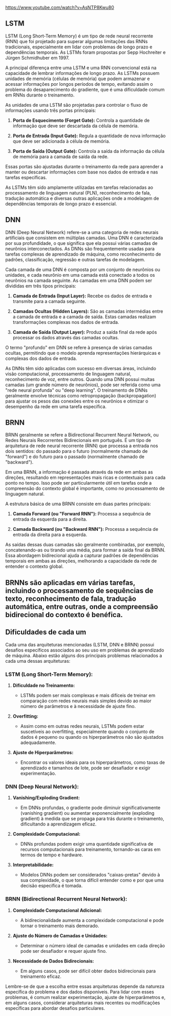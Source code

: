 https://www.youtube.com/watch?v=AsNTP8Kwu80

## LSTM

LSTM (Long Short-Term Memory) é um tipo de rede neural recorrente (RNN) que foi projetado para superar algumas limitações das RNNs tradicionais, especialmente em lidar com problemas de longo prazo e dependências temporais. As LSTMs foram propostas por Sepp Hochreiter e Jürgen Schmidhuber em 1997.

A principal diferença entre uma LSTM e uma RNN convencional está na capacidade de lembrar informações de longo prazo. As LSTMs possuem unidades de memória (células de memória) que podem armazenar e acessar informações por longos períodos de tempo, evitando assim o problema do desaparecimento do gradiente, que é uma dificuldade comum em RNNs durante o treinamento.

As unidades de uma LSTM são projetadas para controlar o fluxo de informações usando três portas principais:

1. **Porta de Esquecimento (Forget Gate):** Controla a quantidade de informação que deve ser descartada da célula de memória.
   
2. **Porta de Entrada (Input Gate):** Regula a quantidade de nova informação que deve ser adicionada à célula de memória.

3. **Porta de Saída (Output Gate):** Controla a saída da informação da célula de memória para a camada de saída da rede.

Essas portas são ajustadas durante o treinamento da rede para aprender a manter ou descartar informações com base nos dados de entrada e nas tarefas específicas.

As LSTMs têm sido amplamente utilizadas em tarefas relacionadas ao processamento de linguagem natural (PLN), reconhecimento de fala, tradução automática e diversas outras aplicações onde a modelagem de dependências temporais de longo prazo é essencial.

## DNN

DNN (Deep Neural Network) refere-se a uma categoria de redes neurais artificiais que consistem em múltiplas camadas. Uma DNN é caracterizada por sua profundidade, o que significa que ela possui várias camadas de neurônios interconectados. As DNNs são frequentemente usadas para tarefas complexas de aprendizado de máquina, como reconhecimento de padrões, classificação, regressão e outras tarefas de modelagem.

Cada camada de uma DNN é composta por um conjunto de neurônios ou unidades, e cada neurônio em uma camada está conectado a todos os neurônios na camada seguinte. As camadas em uma DNN podem ser divididas em três tipos principais:

1. **Camada de Entrada (Input Layer):** Recebe os dados de entrada e transmite para a camada seguinte.

2. **Camadas Ocultas (Hidden Layers):** São as camadas intermédias entre a camada de entrada e a camada de saída. Estas camadas realizam transformações complexas nos dados de entrada.

3. **Camada de Saída (Output Layer):** Produz a saída final da rede após processar os dados através das camadas ocultas.

O termo "profundo" em DNN se refere à presença de várias camadas ocultas, permitindo que o modelo aprenda representações hierárquicas e complexas dos dados de entrada.

As DNNs têm sido aplicadas com sucesso em diversas áreas, incluindo visão computacional, processamento de linguagem natural, reconhecimento de voz, entre outros. Quando uma DNN possui muitas camadas (um grande número de neurônios), pode ser referida como uma "rede neural profunda" ou "deep learning". O treinamento de DNNs geralmente envolve técnicas como retropropagação (backpropagation) para ajustar os pesos das conexões entre os neurônios e otimizar o desempenho da rede em uma tarefa específica.

## BRNN

BRNN geralmente se refere a Bidirectional Recurrent Neural Network, ou Redes Neurais Recorrentes Bidirecionais em português. É um tipo de arquitetura de rede neural recorrente (RNN) que processa a entrada nos dois sentidos: do passado para o futuro (normalmente chamado de "forward") e do futuro para o passado (normalmente chamado de "backward").

Em uma BRNN, a informação é passada através da rede em ambas as direções, resultando em representações mais ricas e contextuais para cada ponto no tempo. Isso pode ser particularmente útil em tarefas onde a compreensão do contexto global é importante, como no processamento de linguagem natural.

A estrutura básica de uma BRNN consiste em duas partes principais:

1. **Camada Forward (ou "Forward RNN"):** Processa a sequência de entrada da esquerda para a direita.

2. **Camada Backward (ou "Backward RNN"):** Processa a sequência de entrada da direita para a esquerda.

As saídas dessas duas camadas são geralmente combinadas, por exemplo, concatenando-as ou tirando uma média, para formar a saída final da BRNN. Essa abordagem bidirecional ajuda a capturar padrões de dependências temporais em ambas as direções, melhorando a capacidade da rede de entender o contexto global.

BRNNs são aplicadas em várias tarefas, incluindo o processamento de sequências de texto, reconhecimento de fala, tradução automática, entre outras, onde a compreensão bidirecional do contexto é benéfica.
---

## Dificuldades de cada um

Cada uma das arquiteturas mencionadas (LSTM, DNN e BRNN) possui desafios específicos associados ao seu uso em problemas de aprendizado de máquina. Abaixo estão alguns dos principais problemas relacionados a cada uma dessas arquiteturas:

### LSTM (Long Short-Term Memory):

1. **Dificuldade no Treinamento:**
   - LSTMs podem ser mais complexas e mais difíceis de treinar em comparação com redes neurais mais simples devido ao maior número de parâmetros e à necessidade de ajuste fino.

2. **Overfitting:**
   - Assim como em outras redes neurais, LSTMs podem estar suscetíveis ao overfitting, especialmente quando o conjunto de dados é pequeno ou quando os hiperparâmetros não são ajustados adequadamente.

3. **Ajuste de Hiperparâmetros:**
   - Encontrar os valores ideais para os hiperparâmetros, como taxas de aprendizado e tamanhos de lote, pode ser desafiador e exigir experimentação.

### DNN (Deep Neural Network):

1. **Vanishing/Exploding Gradient:**
   - Em DNNs profundas, o gradiente pode diminuir significativamente (vanishing gradient) ou aumentar exponencialmente (exploding gradient) à medida que se propaga para trás durante o treinamento, dificultando a aprendizagem eficaz.

2. **Complexidade Computacional:**
   - DNNs profundas podem exigir uma quantidade significativa de recursos computacionais para treinamento, tornando-as caras em termos de tempo e hardware.

3. **Interpretabilidade:**
   - Modelos DNNs podem ser considerados "caixas-pretas" devido à sua complexidade, o que torna difícil entender como e por que uma decisão específica é tomada.

### BRNN (Bidirectional Recurrent Neural Network):

1. **Complexidade Computacional Adicional:**
   - A bidirecionalidade aumenta a complexidade computacional e pode tornar o treinamento mais demorado.

2. **Ajuste do Número de Camadas e Unidades:**
   - Determinar o número ideal de camadas e unidades em cada direção pode ser desafiador e requer ajuste fino.

3. **Necessidade de Dados Bidirecionais:**
   - Em alguns casos, pode ser difícil obter dados bidirecionais para treinamento eficaz.

Lembre-se de que a escolha entre essas arquiteturas depende da natureza específica do problema e dos dados disponíveis. Para lidar com esses problemas, é comum realizar experimentação, ajuste de hiperparâmetros e, em alguns casos, considerar arquiteturas mais recentes ou modificações específicas para abordar desafios particulares.
